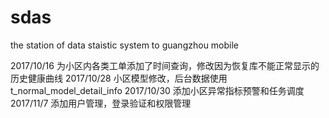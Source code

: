 # sdas
the station of data staistic system to guangzhou mobile

2017/10/16 为小区内各类工单添加了时间查询，修改因为恢复库不能正常显示的历史健康曲线
2017/10/28 小区模型修改，后台数据使用t_normal_model_detail_info
2017/10/30 添加小区异常指标预警和任务调度
2017/11/7 添加用户管理，登录验证和权限管理 

